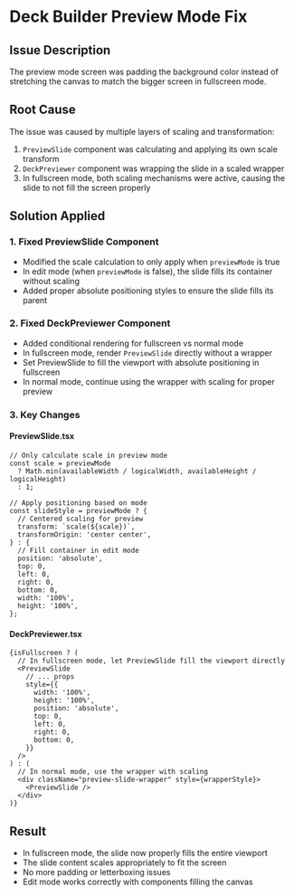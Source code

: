 # Deck Builder Preview Mode Fix

## Issue Description
The preview mode screen was padding the background color instead of stretching the canvas to match the bigger screen in fullscreen mode.

## Root Cause
The issue was caused by multiple layers of scaling and transformation:
1. `PreviewSlide` component was calculating and applying its own scale transform
2. `DeckPreviewer` component was wrapping the slide in a scaled wrapper
3. In fullscreen mode, both scaling mechanisms were active, causing the slide to not fill the screen properly

## Solution Applied

### 1. Fixed PreviewSlide Component
- Modified the scale calculation to only apply when `previewMode` is true
- In edit mode (when `previewMode` is false), the slide fills its container without scaling
- Added proper absolute positioning styles to ensure the slide fills its parent

### 2. Fixed DeckPreviewer Component  
- Added conditional rendering for fullscreen vs normal mode
- In fullscreen mode, render `PreviewSlide` directly without a wrapper
- Set PreviewSlide to fill the viewport with absolute positioning in fullscreen
- In normal mode, continue using the wrapper with scaling for proper preview

### 3. Key Changes

#### PreviewSlide.tsx
```tsx
// Only calculate scale in preview mode
const scale = previewMode 
  ? Math.min(availableWidth / logicalWidth, availableHeight / logicalHeight) 
  : 1;

// Apply positioning based on mode
const slideStyle = previewMode ? {
  // Centered scaling for preview
  transform: `scale(${scale})`,
  transformOrigin: 'center center',
} : {
  // Fill container in edit mode
  position: 'absolute',
  top: 0,
  left: 0,
  right: 0,
  bottom: 0,
  width: '100%',
  height: '100%',
};
```

#### DeckPreviewer.tsx
```tsx
{isFullscreen ? (
  // In fullscreen mode, let PreviewSlide fill the viewport directly
  <PreviewSlide
    // ... props
    style={{
      width: '100%',
      height: '100%',
      position: 'absolute',
      top: 0,
      left: 0,
      right: 0,
      bottom: 0,
    }}
  />
) : (
  // In normal mode, use the wrapper with scaling
  <div className="preview-slide-wrapper" style={wrapperStyle}>
    <PreviewSlide />
  </div>
)}
```

## Result
- In fullscreen mode, the slide now properly fills the entire viewport
- The slide content scales appropriately to fit the screen
- No more padding or letterboxing issues
- Edit mode works correctly with components filling the canvas
